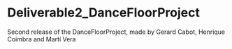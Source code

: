 # Deliverable2_DanceFloorProject
 Second release of the DanceFloorProject, made by Gerard Cabot, Henrique Coimbra and Martí Vera
